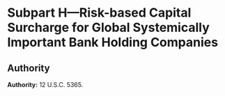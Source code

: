 # Subpart H—Risk-based Capital Surcharge for Global Systemically Important Bank Holding Companies

## Authority

**Authority:** 12 U.S.C. 5365.



